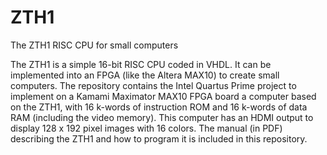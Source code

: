 # ZTH1
The ZTH1 RISC CPU for small computers

The ZTH1 is a simple 16-bit RISC CPU coded in VHDL. It can be
implemented into an FPGA (like the Altera MAX10) to create small
computers. The repository contains the Intel Quartus Prime project to
implement on a Kamami Maximator MAX10 FPGA board a computer based on the
ZTH1, with 16 k-words of instruction ROM and 16 k-words of data RAM
(including the video memory). This computer has an HDMI output to
display 128 x 192 pixel images with 16 colors. The manual (in PDF)
describing the ZTH1 and how to program it is included in this repository.

